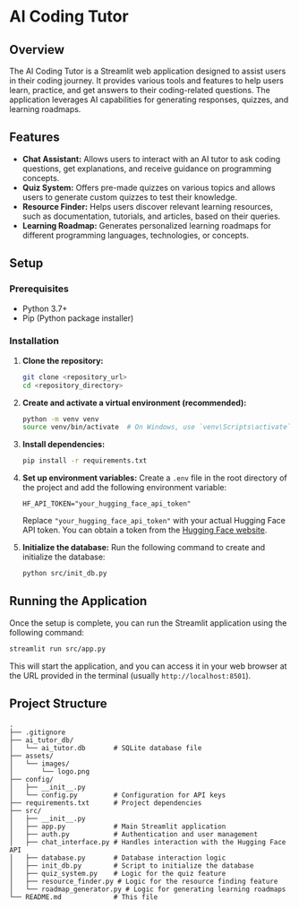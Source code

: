 # AI Coding Tutor

## Overview

The AI Coding Tutor is a Streamlit web application designed to assist users in their coding journey. It provides various tools and features to help users learn, practice, and get answers to their coding-related questions. The application leverages AI capabilities for generating responses, quizzes, and learning roadmaps.

## Features

- **Chat Assistant:** Allows users to interact with an AI tutor to ask coding questions, get explanations, and receive guidance on programming concepts.
- **Quiz System:** Offers pre-made quizzes on various topics and allows users to generate custom quizzes to test their knowledge.
- **Resource Finder:** Helps users discover relevant learning resources, such as documentation, tutorials, and articles, based on their queries.
- **Learning Roadmap:** Generates personalized learning roadmaps for different programming languages, technologies, or concepts.

## Setup

### Prerequisites

- Python 3.7+
- Pip (Python package installer)

### Installation

1.  **Clone the repository:**
    ```bash
    git clone <repository_url>
    cd <repository_directory>
    ```

2.  **Create and activate a virtual environment (recommended):**
    ```bash
    python -m venv venv
    source venv/bin/activate  # On Windows, use `venv\Scripts\activate`
    ```

3.  **Install dependencies:**
    ```bash
    pip install -r requirements.txt
    ```

4.  **Set up environment variables:**
    Create a `.env` file in the root directory of the project and add the following environment variable:
    ```
    HF_API_TOKEN="your_hugging_face_api_token"
    ```
    Replace `"your_hugging_face_api_token"` with your actual Hugging Face API token. You can obtain a token from the [Hugging Face website](https://huggingface.co/settings/tokens).

5.  **Initialize the database:**
    Run the following command to create and initialize the database:
    ```bash
    python src/init_db.py
    ```

## Running the Application

Once the setup is complete, you can run the Streamlit application using the following command:

```bash
streamlit run src/app.py
```

This will start the application, and you can access it in your web browser at the URL provided in the terminal (usually `http://localhost:8501`).

## Project Structure

```
.
├── .gitignore
├── ai_tutor_db/
│   └── ai_tutor.db       # SQLite database file
├── assets/
│   └── images/
│       └── logo.png
├── config/
│   ├── __init__.py
│   └── config.py         # Configuration for API keys
├── requirements.txt      # Project dependencies
├── src/
│   ├── __init__.py
│   ├── app.py            # Main Streamlit application
│   ├── auth.py           # Authentication and user management
│   ├── chat_interface.py # Handles interaction with the Hugging Face API
│   ├── database.py       # Database interaction logic
│   ├── init_db.py        # Script to initialize the database
│   ├── quiz_system.py    # Logic for the quiz feature
│   ├── resource_finder.py # Logic for the resource finding feature
│   └── roadmap_generator.py # Logic for generating learning roadmaps
└── README.md             # This file
```
